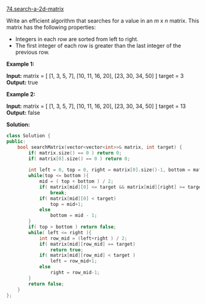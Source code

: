 [74.search-a-2d-matrix](https://leetcode.com/problems/search-a-2d-matrix/)  

Write an efficient algorithm that searches for a value in an _m_ x _n_ matrix. This matrix has the following properties:

*   Integers in each row are sorted from left to right.
*   The first integer of each row is greater than the last integer of the previous row.

**Example 1:**

**Input:**
matrix = \[
  \[1,   3,  5,  7\],
  \[10, 11, 16, 20\],
  \[23, 30, 34, 50\]
\]
target = 3
**Output:** true

**Example 2:**

**Input:**
matrix = \[
  \[1,   3,  5,  7\],
  \[10, 11, 16, 20\],
  \[23, 30, 34, 50\]
\]
target = 13
**Output:** false  



**Solution:**  

```cpp
class Solution {
public:
    bool searchMatrix(vector<vector<int>>& matrix, int target) {
        if( matrix.size() == 0 ) return 0;
        if( matrix[0].size() == 0 ) return 0;
        
        int left = 0, top = 0, right = matrix[0].size()-1, bottom = matrix.size()-1, mid;
        while(top <= bottom ){
            mid = ( top + bottom ) / 2;
            if( matrix[mid][0] <= target && matrix[mid][right] >= target)
                break;
            if( matrix[mid][0] < target)
                top = mid+1;
            else
                bottom = mid - 1;
        }
        if( top > bottom ) return false;
        while( left <= right ){
            int row_mid = (left+right ) / 2;
            if( matrix[mid][row_mid] == target)
                return true;
            if( matrix[mid][row_mid] < target )
                left = row_mid+1;
            else
                right = row_mid-1;
        }
        return false;
    }
};
```
      